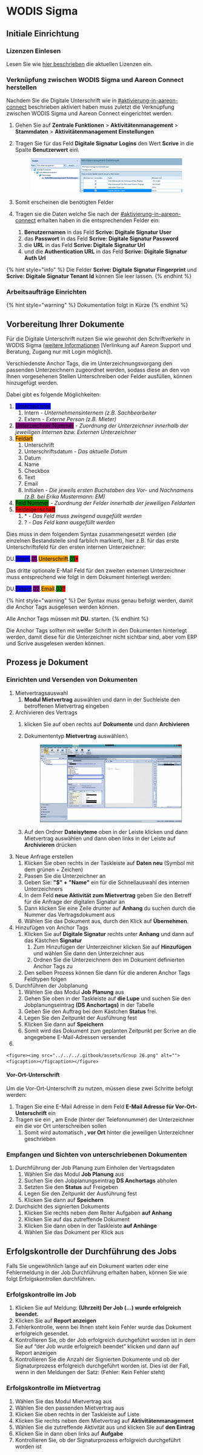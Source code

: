 # WODIS Sigma

## Initiale Einrichtung

### Lizenzen Einlesen

Lesen Sie wie [hier beschrieben](../../../#wodis-sigma) die aktuellen Lizenzen ein.

### Verknüpfung zwischen WODIS Sigma und Aareon Connect herstellen

Nachdem Sie die Digitale Unterschrift wie in [#aktivierung-in-aareon-connect](../scrive-technologie-partner.md#aktivierung-in-aareon-connect "mention") beschrieben aktiviert haben muss zuletzt die Verknüpfung zwischen WODIS Sigma und Aareon Connect eingerichtet werden.

1. Gehen Sie auf **Zentrale Funktionen** > **Aktivitätenmanagement** > **Stammdaten** > **Aktivitätenmanagement Einstellungen**
2.  Tragen Sie für das Feld **Digitale Signatur Logins** den Wert **Scrive** in die Spalte **Benutzerwert** ein\


    <figure><img src="../../../.gitbook/assets/image (36).png" alt=""><figcaption></figcaption></figure>
3. Somit erscheinen die benötigten Felder
4. Tragen sie die Daten welche Sie nach der [#aktivierung-in-aareon-connect](../scrive-technologie-partner.md#aktivierung-in-aareon-connect "mention") erhalten haben in die entsprechenden Felder ein:
   1. **Benutzernamen** in das Feld **Scrive: Digitale Signatur User**
   2. das **Passwort** in das Feld **Scrive: Digitale Signatur Password**
   3. die **URL** in das Feld **Scrive: Digitale Signatur Url**
   4. und die **Authentication URL** in das Feld **Scrive: Digitale Signatur Auth Url**

{% hint style="info" %}
Die Felder **Scrive: Digitale Signatur Fingerprint** und **Scrive: Digitale Signatur Tenant Id** können Sie leer lassen.
{% endhint %}

### Arbeitsaufträge Einrichten

{% hint style="warning" %}
Dokumentation folgt in Kürze
{% endhint %}

## Vorbereitung Ihrer Dokumente

Für die Digitale Unterschrift nutzen Sie wie gewohnt den Schriftverkehr in WODIS Sigma ([weitere Informationen](https://www.aareon.de/Support\_und\_Wissen/Dossier\_Schriftverkehr\_mit\_Wodis\_Sigma.212684.html) \[Verlinkung auf Aareon Support und Beratung, Zugang nur mit Login möglich]).

Verschiedenste Anchor Tags, die im Unterzeichnungsvorgang den passenden Unterzeichnern zugeordnet werden, sodass diese an den von Ihnen vorgesehenen Stellen Unterschreiben oder Felder ausfüllen, können hinzugefügt werden.

Dabei gibt es folgende Möglichkeiten:

1. <mark style="background-color:blue;">Unterzeichner</mark>
   1. Intern _- Unternehmensinternem (z.B. Sachbearbeiter_
   2. Extern _- Externe Person (z.B. Mieter)_
2. <mark style="background-color:purple;">Unterzeichner Nummer</mark> - _Zuordnung der Unterzeichner innerhalb der jeweiligen Internen bzw. Externen Unterzeichner_
3. <mark style="background-color:orange;">Feldart</mark>
   1. Unterschrift
   2. Unterschriftsdatum _- Das aktuelle Datum_
   3. Datum
   4. Name
   5. Checkbox
   6. Text
   7. Email
   8. Initialen _- Die jeweils ersten Buchstaben des Vor- und Nachnamens (z.B. bei Erika Mustermann: EM)_
4. <mark style="background-color:green;">Feld Nummer</mark> _- Zuordnung der Felder innerhalb der jeweiligen Feldarten_
5. <mark style="background-color:red;">Feldeigenschaft</mark>
   1. \* _- Das Feld muss zwingend ausgefüllt werden_
   2. ? _- Das Feld kann ausgefüllt werden_

Dies muss in dem folgendem Syntax zusammengesetzt werden (die einzelnen Bestandsteile sind farblich markiert), hier z.B. für das erste Unterschriftsfeld für den ersten internen Unterzeichner:

DU.<mark style="background-color:blue;">Intern</mark>.<mark style="background-color:purple;">01</mark>.<mark style="background-color:orange;">Unterschrift</mark>.<mark style="background-color:green;">01</mark><mark style="background-color:red;">\*</mark>

Das dritte optionale E-Mail Feld für den zweiten externen Unterzeichner muss entsprechend wie folgt in dem Dokument hinterlegt werden:

DU.<mark style="background-color:blue;">Extern</mark>.<mark style="background-color:purple;">02</mark>.<mark style="background-color:orange;">Email</mark>.<mark style="background-color:green;">03</mark><mark style="background-color:red;">?</mark>

{% hint style="warning" %}
Der Syntax muss genau befolgt werden, damit die Anchor Tags ausgelesen werden können.

Alle Anchor Tags müssen mit **DU.** starten.
{% endhint %}

Die Anchor Tags sollten mit weißer Schrift in den Dokumenten hinterlegt werden, damit diese für die Unterzeichner nicht sichtbar sind, aber vom ERP und Scrive ausgelesen werden können.

## Prozess je Dokument

### Einrichten und Versenden von Dokumenten

1. Mietvertragsauswahl
   1. **Modul Mietvertrag** auswählen und dann in der Suchleiste den betroffenen Mietvertrag eingeben
2. Archivieren des Vertrags
   1. klicken Sie auf oben rechts auf **Dokumente** und dann **Archivieren**
   2.  Dokumententyp **Mietvertrag** auswählen:\


       <figure><img src="../../../.gitbook/assets/Group 25.png" alt=""><figcaption></figcaption></figure>
   3. Auf den Ordner **Dateisyteme** oben in der Leiste klicken und dann Mietvertrag auswählen und dann oben links in der Leiste auf **Archivieren** drücken
3. Neue Anfrage erstellen
   1. Klicken Sie oben rechts in der Taskleiste auf **Daten neu** (Symbol mit dem grünen + Zeichen)
   2. Passen Sie die Unterzeichner an
   3. Geben Sie: **"$" + "Name"** ein für die Schnellauswahl des internen Unterzeichners
   4. In dem Feld **neue Aktivität zum Mietvertrag** geben Sie den Betreff für die Anfrage der digitalen Signatur an
   5. Dann klicken Sie eine Zeile drunter auf **Anhang** du suchen durch die Nummer das Vertragsdokument aus
   6. Wählen Sie das Dokument aus, durch den Klick auf **Übernehmen**.
4. Hinzufügen von Anchor Tags
   1. Klicken Sie auf **Digitale Signatur** rechts unter **Anhang** und dann auf das Kästchen **Signatur**
      1. Zum Hinzufügen der Unterzeichner klicken Sie auf **Hinzufügen** und wählen Sie dann den Unterzeichner aus
      2. Ordnen Sie die Unterzeichnern den im Dokument definierten Anchor Tags zu
   2. Den selben Prozess können Sie dann für die anderen Anchor Tags Feldtypen folgen
5. Durchführen der Jobplanung
   1. Wählen Sie das Modul **Job Planung** aus
   2. Gehen Sie oben in der Taskleiste auf **die Lupe** und suchen Sie den Jobplanungseintrag **(DS Anchortags)** in der Tabelle
   3. Geben Sie den Auftrag bei dem Kästchen **Status** frei.
   4. Legen Sie den Zeitpunkt der Ausführung fest
   5. Klicken Sie dann auf **Speichern**
   6. Somit wird das Dokument zum geplanten Zeitpunkt per Scrive an die angegebene E-Mail-Adressen versendet
6.

    <figure><img src="../../../.gitbook/assets/Group 26.png" alt=""><figcaption></figcaption></figure>

#### Vor-Ort-Unterschrift

Um die Vor-Ort-Unterschrift zu nutzen, müssen diese zwei Schritte befolgt werden:

1. Tragen Sie eine E-Mail Adresse in dem Feld **E-Mail Adresse für Vor-Ort-Unterschrift** ein
2. Tragen sie ein **,** am Ende (hinter der Telefonnummer) der Unterzeichner ein die vor Ort unterschreiben sollen
   1. Somit wird automatisch **, vor Ort** hinter die jeweiligen Unterzeichner geschrieben

### Empfangen und Sichten von unterschriebenen Dokumenten

1. Durchführung der Job Planung zum Einholen der Vertragsdaten
   1. Wählen Sie das Modul **Job Planung** aus
   2. Suchen Sie den Jobplanungseintrag **DS Anchortags** abholen
   3. Setzten Sie den **Status** auf Freigeben
   4. Legen Sie den Zeitpunkt der Ausführung fest
   5. Klicken Sie dann auf **Speichern**
2. Durchsicht des signierten Dokuments
   1. Klicken Sie rechts neben dem Reiter Aufgaben **auf Anhang**
   2. Klicken Sie auf das zutreffende Dokument
   3. Klicken Sie dann oben in der Taskleiste **auf Anhänge**
   4. Wählen Sie das Dokument per Klick aus

## Erfolgskontrolle der Durchführung des Jobs

Falls Sie ungewöhnlich lange auf ein Dokument warten oder eine Fehlermeldung in der Job Durchführung erhalten haben, können Sie wie folgt Erfolgskontrollen durchführen.

### Erfolgskontrolle im Job

1. Klicken Sie auf Meldung: **(Uhrzeit) Der Job (…) wurde erfolgreich beendet.**
2. Klicken Sie auf **Report anzeigen**
3. Fehlerkontrolle, wenn bei Ihnen steht kein Fehler wurde das Dokument erfolgreich gesendet.
4. Kontrollieren Sie, ob der Job erfolgreich durchgeführt worden ist in dem Sie auf “der Job wurde erfolgreich beendet” klicken und dann auf Report anzeigen
5. Kontrollieren Sie die Anzahl der Signierten Dokumente und ob der Signaturprozess erfolgreich durchgeführt worden ist. Dies ist der Fall, wenn in den Meldungen der Satz: (Fehler: Kein Fehler steht)

### Erfolgskontrolle im Mietvertrag

1. Wählen Sie das Modul Mietvertrag aus
2. Wählen Sie den passenden Mietvertrag aus
3. Klicken Sie oben rechts in der Taskleiste auf Liste
4. Klicken Sie rechts neben dem Mietvertrag auf **Aktivitätenmanagement**
5. Wählen Sie die zutreffende Aktivität aus und klicken SIe auf **den Eintrag**
6. Klicken Sie in dann oben links auf **Aufgabe**
7. Kontrollieren Sie, ob der Signaturprozess erfolgreich durchgeführt worden ist

